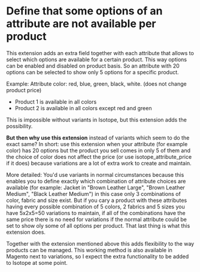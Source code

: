 Define that some options of an attribute are not available per product
======================================================================

This extension adds an extra field together with each attribute that allows to select which options are available for a certain product. This way options can be enabled and disabled on product basis. So an attribute with 20 options can be selected to show only 5 options for a specific product.

Example:
Attribute color: red, blue, green, black, white. (does not change product price)

 * Product 1 is available in all colors
 * Product 2 is available in all colors except red and green

This is impossible without variants in Isotope, but this extension adds the possibility.

**But then why use this extension** instead of variants which seem to do the exact same?
In short: use this extension when your attribute (for example color) has 20 options but the product you sell comes in only 5 of them and the choice of color does not affect the price (or use isotope_attribute_price if it does) because variations are a lot of extra work to create and maintain.

More detailed: You'd use variants in normal circumstances because this enables you to define exactly which combination of attribute choices are available (for example: Jacket in "Brown Leather Large", "Brown Leather Medium", "Black Leather Medium") in this case only 3 combinations of color, fabric and size exist. But if you cary a product with these attributes having every possible combination of 5 colors, 2 fabrics and 5 sizes you have 5x2x5=50 variations to maintain, if all of the combinations have the same price there is no need for variations if the normal attribute could be set to show oly some of all options per product. That last thing is what this extension does.

Together with the extension mentioned above this adds flexibility to the way products can be managed. This working method is also available in Magento next to variations, so I expect the extra functionality to be added to Isotope at some point.

